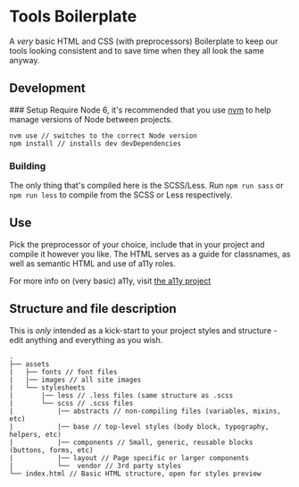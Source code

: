 # Tools Boilerplate
A *very* basic HTML and CSS (with preprocessors) Boilerplate to keep our tools looking consistent and to save time when they all look the same anyway.

## Development

### Setup
Require Node 6, it's recommended that you use [nvm](https://github.com/creationix/nvm) to help manage versions of Node between projects.

```
nvm use // switches to the correct Node version
npm install // installs dev devDependencies
```

### Building
The only thing that's compiled here is the SCSS/Less. Run `npm run sass` or `npm run less` to compile from the SCSS or Less respectively.

## Use
Pick the preprocessor of your choice, include that in your project and compile it however you like.
The HTML serves as a guide for classnames, as well as semantic HTML and use of a11y roles.

For more info on (very basic) a11y, visit [the a11y project](http://a11yproject.com/)

## Structure and file description
This is *only* intended as a kick-start to your project styles and structure - edit anything and everything as you wish.


```
.
├── assets
|   ├── fonts // font files
|   |── images // all site images
|   └── stylesheets
|       |── less // .less files (same structure as .scss
|       └── scss // .scss files
|           |── abstracts // non-compiling files (variables, mixins, etc)
|           |── base // top-level styles (body block, typography, helpers, etc)
|           |── components // Small, generic, reusable blocks (buttons, forms, etc)
|           |── layout // Page specific or larger components
|           └──  vendor // 3rd party styles
└── index.html // Basic HTML structure, open for styles preview
```
